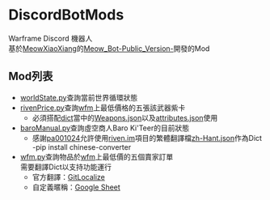 # DiscordBotMods
Warframe Discord 機器人<br/>
基於[MeowXiaoXiang](https://github.com/MeowXiaoXiang/Meow_Bot-Public_Version-/commits?author=MeowXiaoXiang)的[Meow_Bot-Public_Version-](https://github.com/MeowXiaoXiang/Meow_Bot-Public_Version-)開發的Mod<br/>
## Mod列表<br/>
* [worldState.py](worldState.py)查詢當前世界循環狀態<br/>
* [rivenPrice.py](rivenPrice.py)查詢[wfm](https://warframe.market)上最低價格的五張該武器紫卡<br/>
  * 必須搭配[dict](dict)當中的[Weapons.json](Weapons.json)以及[attributes.json](attributes.json)使用
* [baroManual.py](baroManual.py)查詢虛空商人Baro Ki'Teer的目前狀態<br/>
  * 感謝[pa001024](https://github.com/pa001024)允許使用[riven.im](https://riven.im)項目的繁體翻譯檔[zh-Hant.json](https://raw.githubusercontent.com/lonnstyle/riven-mirror/dev/src/i18n/lang/zh-Hant.json)作為Dict
  -pip install chinese-converter
* [wfm.py](wfm.py)查詢物品於[wfm](https://warframe.market)上最低價的五個賣家訂單<br/>
  需要翻譯Dict以支持功能運行
  * 官方翻譯：[GitLocalize](https://gitlocalize.com/repo/5556/zh/dict/items_en.json)
  * 自定義暱稱：[Google Sheet](https://docs.google.com/spreadsheets/d/1AMxTBp1_HdVbjdxnpTGqy_16OoP-CBeBc9117ZXGhEQ/edit?usp=sharing)
